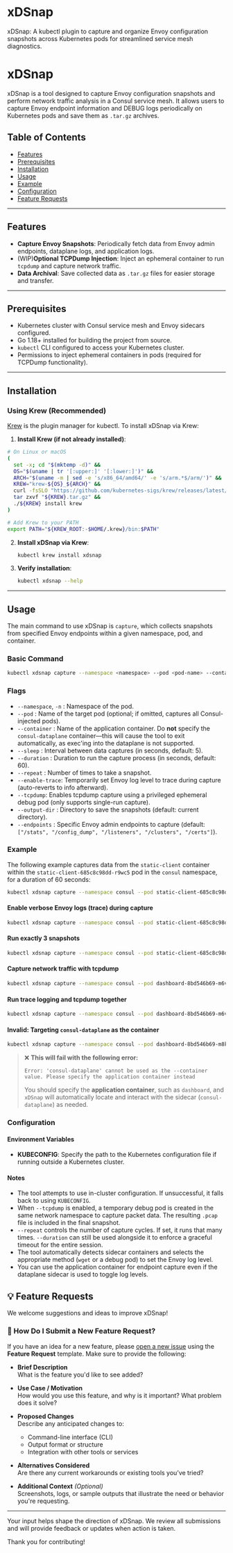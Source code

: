 # xDSnap
xDSnap: A kubectl plugin to capture and organize Envoy configuration snapshots across Kubernetes pods for streamlined service mesh diagnostics.

# xDSnap

xDSnap is a tool designed to capture Envoy configuration snapshots and perform network traffic analysis in a Consul service mesh. It allows users to capture Envoy endpoint information and DEBUG logs periodically on Kubernetes pods and save them as `.tar.gz` archives. 

## Table of Contents

- [Features](#features)
- [Prerequisites](#prerequisites)
- [Installation](#installation)
- [Usage](#usage)
- [Example](#example)
- [Configuration](#configuration)
- [Feature Requests](#-feature-requests)

---

## Features

- **Capture Envoy Snapshots**: Periodically fetch data from Envoy admin endpoints, dataplane logs, and application logs.
- (WIP)**Optional TCPDump Injection**: Inject an ephemeral container to run `tcpdump` and capture network traffic. 
- **Data Archival**: Save collected data as `.tar.gz` files for easier storage and transfer.

---

## Prerequisites

- Kubernetes cluster with Consul service mesh and Envoy sidecars configured.
- Go 1.18+ installed for building the project from source.
- `kubectl` CLI configured to access your Kubernetes cluster.
- Permissions to inject ephemeral containers in pods (required for TCPDump functionality).

---

## Installation
### Using Krew (Recommended)

[Krew](https://krew.sigs.k8s.io/) is the plugin manager for kubectl. To install xDSnap via Krew:


1. **Install Krew (if not already installed)**:

```bash
# On Linux or macOS
(
  set -x; cd "$(mktemp -d)" &&
  OS="$(uname | tr '[:upper:]' '[:lower:]')" &&
  ARCH="$(uname -m | sed -e 's/x86_64/amd64/' -e 's/arm.*$/arm/')" &&
  KREW="krew-${OS}_${ARCH}" &&
  curl -fsSLO "https://github.com/kubernetes-sigs/krew/releases/latest/download/${KREW}.tar.gz" &&
  tar zxvf "${KREW}.tar.gz" &&
  ./${KREW} install krew
)

# Add Krew to your PATH
export PATH="${KREW_ROOT:-$HOME/.krew}/bin:$PATH"
```

2. **Install xDSnap via Krew**:
    ```bash
   kubectl krew install xdsnap
    ```

3. **Verify installation**:
    ```bash
   kubectl xdsnap --help
    ```


---

## Usage

The main command to use xDSnap is `capture`, which collects snapshots from specified Envoy endpoints within a given namespace, pod, and container.

### Basic Command
```bash
kubectl xdsnap capture --namespace <namespace> --pod <pod-name> --container <container-name>
```

### Flags

- `--namespace`, `-n` : Namespace of the pod.
- `--pod` : Name of the target pod (optional; if omitted, captures all Consul-injected pods).
- `--container` : Name of the application container.
  Do **not** specify the `consul-dataplane` container—this will cause the tool to exit automatically, as exec'ing into the dataplane is not supported.
- `--sleep` : Interval between data captures (in seconds, default: 5).
- `--duration` : Duration to run the capture process (in seconds, default: 60).
- `--repeat` : Number of times to take a snapshot.
- `--enable-trace`: Temporarily set Envoy log level to trace during capture (auto-reverts to info afterward).
- `--tcpdump`: Enables tcpdump capture using a privileged ephemeral debug pod (only supports single-run capture).
- `--output-dir` : Directory to save the snapshots (default: current directory).
- `--endpoints` : Specific Envoy admin endpoints to capture (default: `["/stats", "/config_dump", "/listeners", "/clusters", "/certs"]`).

### Example

The following example captures data from the `static-client` container within the `static-client-685c8c98dd-r9wc5` pod in the `consul` namespace, for a duration of 60 seconds:

```bash
kubectl xdsnap capture --namespace consul --pod static-client-685c8c98dd-r9wc5 --container static-client  --duration 60
```
#### Enable verbose Envoy logs (trace) during capture

```bash
kubectl xdsnap capture --namespace consul --pod static-client-685c8c98dd-r9wc5 --container static-client  --duration 120 --enable-trace
```

#### Run exactly 3 snapshots

```bash
kubectl xdsnap capture --namespace consul --pod static-client-685c8c98dd-r9wc5 --container static-client  --repeat 3
```

#### Capture network traffic with tcpdump

```bash
kubectl xdsnap capture --namespace consul --pod dashboard-8bd546b69-m6v4q --container dashboard --tcpdump
```

#### Run trace logging and tcpdump together

```bash
kubectl xdsnap capture --namespace consul --pod dashboard-8bd546b69-m6v4q --container dashboard --enable-trace --tcpdump
```

#### Invalid: Targeting `consul-dataplane` as the container

```bash
kubectl xdsnap capture --namespace consul --pod dashboard-8bd546b69-m8knh --container consul-dataplane 
```

> ❌ **This will fail with the following error:**
>
> ```
> Error: 'consul-dataplane' cannot be used as the --container value. Please specify the application container instead
> ```
>
> You should specify the **application container**, such as `dashboard`, and `xDSnap` will automatically locate and interact with the sidecar (`consul-dataplane`) as needed.
### Configuration

#### Environment Variables
- **KUBECONFIG**: Specify the path to the Kubernetes configuration file if running outside a Kubernetes cluster.

#### Notes
- The tool attempts to use in-cluster configuration. If unsuccessful, it falls back to using `KUBECONFIG`.
- When `--tcpdump` is enabled, a temporary debug pod is created in the same network namespace to capture packet data. The resulting `.pcap` file is included in the final snapshot.
- `--repeat` controls the number of capture cycles. If set, it runs that many times. `--duration` can still be used alongside it to enforce a graceful timeout for the entire session.
- The tool automatically detects sidecar containers and selects the appropriate method (`wget` or a debug pod) to set the Envoy log level.
- You can use the application container for endpoint capture even if the dataplane sidecar is used to toggle log levels.

## 💡 Feature Requests

We welcome suggestions and ideas to improve xDSnap!

### 🙋 How Do I Submit a New Feature Request?

If you have an idea for a new feature, please [open a new issue](https://github.com/markcampv/xdsnap/issues/new?template=feature_request.md) using the **Feature Request** template. Make sure to provide the following:

- **Brief Description**  
  What is the feature you'd like to see added?

- **Use Case / Motivation**  
  How would you use this feature, and why is it important? What problem does it solve?

- **Proposed Changes**  
  Describe any anticipated changes to:
    - Command-line interface (CLI)
    - Output format or structure
    - Integration with other tools or services

- **Alternatives Considered**  
  Are there any current workarounds or existing tools you’ve tried?

- **Additional Context** *(Optional)*  
  Screenshots, logs, or sample outputs that illustrate the need or behavior you're requesting.

---

Your input helps shape the direction of xDSnap. We review all submissions and will provide feedback or updates when action is taken.

Thank you for contributing!
